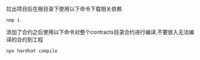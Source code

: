 拉出项目后在根目录下使用以下命令下载相关依赖
```
nmp i
```

添加了合约之后使用以下命令对整个contracts目录合约进行编译,不要放入无法编译的合约到工程
```
npx hardhat compile
```